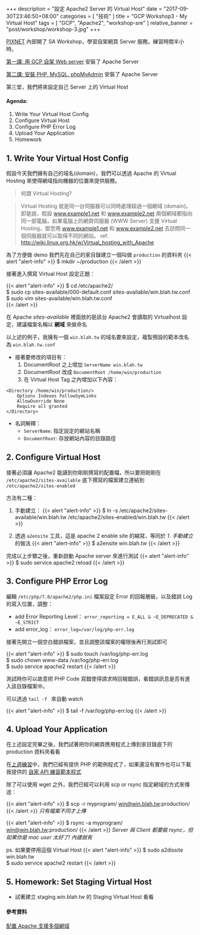 +++
description = "設定 Apache2 Server 的 Virtual Host"
date = "2017-09-30T23:46:50+08:00"
categories = [ "技術" ]
title = "GCP Workshop3 - My Virtual Host"
tags = [ "GCP", "Apache2", "workshop-sre" ]
relative_banner = "post/workshop/workshop-3.jpg"
+++

[PIXNET](https://www.pixnet.net/career) 內部開了 SA Workshop，學習自架網頁 Server 服務。練習時間半小時。

[第一課: 用 GCP 自架 Web server](/workshop1---用-gcp-自架-web-server/) 安裝了 Apache Server

[第二課: 安裝 PHP, MySQL, phpMyAdmin](/workshop2---安裝-php-mysql-phpmyadmin/) 安裝了 Apache Server

第三堂，我們將來設定自己 Server 上的 Virtual Host

<!--more-->

#### Agenda:
1. Write Your Virtual Host Config
2. Configure Virtual Host
3. Configure PHP Error Log
4. Upload Your Application
5. Homework

## 1. Write Your Virtual Host Config

假設今天我們擁有自己的域名(domain)，我們可以透過 Apache 的 Virtual Hosting 來使得網域指向機器的位置來提供服務。

> 何謂 Virtual Hosting?

> Virtual Hosting 就是同一台伺服器可以同時處理超過一個網域 (domain)。即是說，假設 www.example1.net 和 www.example2.net
兩個網域都指向同一部電腦，如果電腦上的網頁伺服器 (WWW Server) 支援 Virtual Hosting，那您用 www.example1.net 和 www.example2.net
去訪問同一個伺服器就可以取得不同的網站。
> ref. http://wiki.linux.org.hk/w/Virtual_hosting_with_Apache


為了方便做 demo 我們先在自己的家目錄建立一個叫做 `production` 的資料夾
{{< alert "alert-info" >}}
$ mkdir ~/production
{{< /alert >}}

接著進入撰寫 Virtual Host 設定正題：

{{< alert "alert-info" >}}
$ cd /etc/apache2/ <br>
$ sudo cp sites-available/000-default.conf sites-available/win.blah.tw.conf <br>
$ sudo vim sites-available/win.blah.tw.conf <br>
{{< /alert >}}

在 Apache _sites-available_ 裡面放的是該台 Apache2 會讀取的 Virtualhost 設定，建議檔案名稱以 <b class="text-primary">網域</b> 來做命名

以上述的例子，我擁有一個 `win.blah.tw` 的域名要來設定，複製預設的範本改名為 `win.blah.tw.conf`

- 接著要修改的項目有：
    1. DocumentRoot 之上增加 `ServerName win.blah.tw`
    2. DocumentRoot 改成 `DocumentRoot /home/win/production`
    3. 在 Virtual Host Tag 之內增加以下內容：

```
<Directory /home/win/production/>
    Options Indexes FollowSymLinks
    AllowOverride None
    Require all granted
</Directory>
```

- 名詞解釋：
    - `ServerName`: 指定設定的網站名稱
    - `DocumentRoot`: 存放網站內容的目錄路徑

## 2. Configure Virtual Host
接著必須讓 Apache2 能讀到你剛剛撰寫的配置檔，所以要把剛剛在 `/etc/apache2/sites-available` 底下撰寫的檔案建立連結到
 `/etc/apache2/sites-enabled`

方法有二種：

1. 手動建立：
{{< alert "alert-info" >}}
$ ln -s /etc/apache2/sites-available/win.blah.tw /etc/apache2/sites-enabled/win.blah.tw
{{< /alert >}}

2. 透過 `a2ensite` 工具，這是 apache 2 enable site 的縮寫，等同於 _1. 手動建立_ 的做法
{{< alert "alert-info" >}}
$ a2ensite win.blah.tw
{{< /alert >}}

完成以上步驟之後，重新啟動 Apache server 來進行測試
{{< alert "alert-info" >}}
$ sudo service apache2 reload
{{< /alert >}}

## 3. Configure PHP Error Log


編輯 `/etc/php/7.0/apache2/php.ini` 檔案設定 Error 的回報層級，以及錯誤 Log 的寫入位置，調整：

- add Error Reporting Level： `error_reporting = E_ALL & ~E_DEPRECATED & ~E_STRICT`
- add error_log： `error_log=/var/log/php-err.log`

接著先開立一個空白錯誤檔案，並且調整該檔案的權限後再行測試即可

{{< alert "alert-info" >}}
$ sudo touch /var/log/php-err.log <br>
$ sudo chown www-data /var/log/php-err.log <br>
$ sudo service apache2 restart
{{< /alert >}}


測試時你可以故意把 PHP Code 寫錯使得請求時回報錯誤，看錯誤訊息是否有進入該目錄檔案中。

可以透過 `tail -f ` 來自動 watch

{{< alert "alert-info" >}}
$ tail -f /var/log/php-err.log
{{< /alert >}}


## 4. Upload Your Application

在上述設定完畢之後，我們試著把你的網頁應用程式上傳到家目錄底下的 production 資料夾看看

在[上週練習](/workshop2---安裝-php-mysql-phpmyadmin/)中，我們已經有提供 PHP 的範例程式了，如果還沒有實作也可以下載我提供的 [自家
API 練習範本程式](https://github.com/kylinfish/pixnet-emma-demo)

除了可以使用 wget 之外，我們已經可以利用 scp or rsync 指定網域的方式來傳送：

{{< alert "alert-info" >}}
$ scp -r myprogram/ win@win.blah.tw:production/
{{< /alert >}}
<i class="text-warning">只有檔案不同才上傳</i>


{{< alert "alert-info" >}}
$ rsync -a myprogram/ win@win.blah.tw:production/
{{< /alert >}}
<i class="text-warning">Server 與 Client 都要裝 rsync，但如果你是 mac user 太好了! 內建就有</i>

ps. 如果要停用這個 Virtual Host
{{< alert "alert-info" >}}
$ sudo a2dissite win.blah.tw <br>
$ sudo service apache2 restart
{{< /alert >}}

## 5. Homework: Set Staging Virtual Host
- 試著建立 staging.win.blah.tw 的 Staging Virtual Host 看看



#### 參考資料
[配置 Apache 支援多個網域](http://wiki.linux.org.hk/w/Virtual_hosting_with_Apache)
